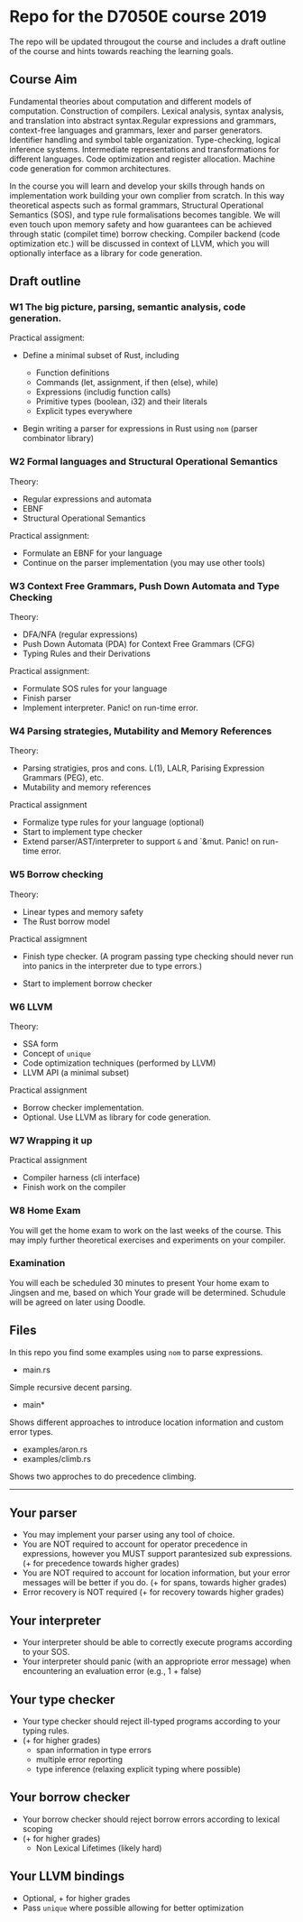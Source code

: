 # Repo for the D7050E course 2019

The repo will be updated througout the course and includes a draft outline of the course and hints towards reaching the learning goals.

## Course Aim

Fundamental theories about computation and different models of computation. Construction of compilers. Lexical analysis, syntax analysis, and translation into abstract syntax.Regular expressions and grammars, context-free languages and grammars, lexer and parser generators. Identifier handling and symbol table organization. Type-checking, logical inference systems. Intermediate representations and transformations for different languages. Code optimization and register allocation. Machine code generation for common architectures.

In the course you will learn and develop your skills through hands on implementation work building your own complier from scratch. In this way theoretical aspects such as formal grammars, Structural Operational Semantics (SOS), and type rule formalisations becomes tangible. We will even touch upon memory safety and how guarantees can be achieved through static (compilet time) borrow checking. Compiler backend (code optimization etc.) will be discussed in context of LLVM, which you will optionally interface as a library for code generation.

## Draft outline

### W1 The big picture, parsing, semantic analysis, code generation.

Practical assigment:

- Define a minimal subset of Rust, including 
  - Function definitions
  - Commands (let, assignment, if then (else), while)
  - Expressions (includig function calls)
  - Primitive types (boolean, i32) and their literals
  - Explicit types everywhere

- Begin writing a parser for expressions in Rust using `nom` (parser combinator library)

### W2 Formal languages and Structural Operational Semantics

Theory:

- Regular expressions and automata
- EBNF
- Structural Operational Semantics

Practical assignment:

- Formulate an EBNF for your language
- Continue on the parser implementation (you may use other tools)

### W3 Context Free Grammars, Push Down Automata and Type Checking

Theory:

- DFA/NFA (regular expressions)
- Push Down Automata (PDA) for Context Free Grammars (CFG)
- Typing Rules and their Derivations

Practical assignment:

- Formulate SOS rules for your language
- Finish parser
- Implement interpreter. Panic! on run-time error.

### W4 Parsing strategies, Mutability and Memory References

Theory:

- Parsing stratigies, pros and cons. L(1), LALR, Parising Expression Grammars (PEG), etc.
- Mutability and memory references

Practical assignment

- Formalize type rules for your language (optional)
- Start to implement type checker
- Extend parser/AST/interpreter to support `&` and `&mut. Panic! on run-time error.

### W5 Borrow checking

Theory:

- Linear types and memory safety
- The Rust borrow model

Practical assigmnent

- Finish type checker. (A program passing type checking should never run into panics in the interpreter due to type errors.)

- Start to implement borrow checker

### W6 LLVM

Theory:

- SSA form
- Concept of `unique`
- Code optimization techniques (performed by LLVM)
- LLVM API (a minimal subset)

Practical assignment

- Borrow checker implementation.
- Optional. Use LLVM as library for code generation.

### W7 Wrapping it up

Practical assignment

- Compiler harness (cli interface)
- Finish work on the compiler

### W8 Home Exam

You will get the home exam to work on the last weeks of the course. This may imply further theoretical exercises and experiments on your compiler.

### Examination

You will each be scheduled 30 minutes to present Your home exam to Jingsen and me, based on which Your grade will be determined. Schudule will be agreed on later using Doodle.

## Files

In this repo you find some examples using `nom` to parse expressions.

- main.rs

Simple recursive decent parsing.

- main*

Shows different approaches to introduce location information and custom error types.

- examples/aron.rs
- examples/climb.rs

Shows two approches to do precedence climbing.

---

## Your parser

- You may implement your parser using any tool of choice.
- You are NOT required to account for operator precedence in expressions, however you MUST support parantesized sub expressions. (+ for precedence towards higher grades)
- You are NOT required to account for location information, but your error messages will be better if you do. (+ for spans, towards higher grades)
- Error recovery is NOT required (+ for recovery towards higher grades)

## Your interpreter

- Your interpreter should be able to correctly execute programs according to your SOS.
- Your interpreter should panic (with an appropriote error message) when encountering an evaluation error (e.g., 1 + false)

## Your type checker

- Your type checker should reject ill-typed programs according to your typing rules.
- (+ for higher grades)
  - span information in type errors
  - multiple error reporting
  - type inference (relaxing explicit typing where possible)

## Your borrow checker

- Your borrow checker should reject borrow errors according to lexical scoping
- (+ for higher grades)
  - Non Lexical Lifetimes (likely hard)

## Your LLVM bindings

- Optional, + for higher grades
- Pass `unique` where possible allowing for better optimization